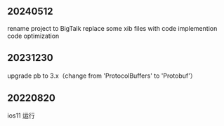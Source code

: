 ## 20240512
rename project to BigTalk
replace some xib files with code implemention
code optimization

## 20231230
upgrade pb to 3.x（change from 'ProtocolBuffers' to 'Protobuf'）

## 20220820
ios11 运行
